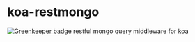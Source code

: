 # koa-restmongo

[![Greenkeeper badge](https://badges.greenkeeper.io/yeliex/koa-restmongo.svg)](https://greenkeeper.io/)
restful mongo query middleware for koa
